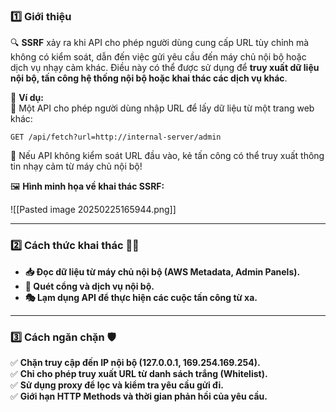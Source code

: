 ### **1️⃣ Giới thiệu**

🔍 **SSRF** xảy ra khi API cho phép người dùng cung cấp URL tùy chỉnh mà không có kiểm soát, dẫn đến việc gửi yêu cầu đến máy chủ nội bộ hoặc dịch vụ nhạy cảm khác. Điều này có thể được sử dụng để **truy xuất dữ liệu nội bộ, tấn công hệ thống nội bộ hoặc khai thác các dịch vụ khác**.

📌 **Ví dụ:**  
🛑 Một API cho phép người dùng nhập URL để lấy dữ liệu từ một trang web khác:

```http
GET /api/fetch?url=http://internal-server/admin
```
🚨 Nếu API không kiểm soát URL đầu vào, kẻ tấn công có thể truy xuất thông tin nhạy cảm từ máy chủ nội bộ!

🖼 **Hình minh họa về khai thác SSRF:**  

![[Pasted image 20250225165944.png]]

---
### **2️⃣ Cách thức khai thác 🕵️‍♂️**

- **📥 Đọc dữ liệu từ máy chủ nội bộ (AWS Metadata, Admin Panels).**
- **🔌 Quét cổng và dịch vụ nội bộ.**
- **🎭 Lạm dụng API để thực hiện các cuộc tấn công từ xa.**

---
### **3️⃣ Cách ngăn chặn 🛡**

✅ **Chặn truy cập đến IP nội bộ (127.0.0.1, 169.254.169.254).**  
✅ **Chỉ cho phép truy xuất URL từ danh sách trắng (Whitelist).**  
✅ **Sử dụng proxy để lọc và kiểm tra yêu cầu gửi đi.**  
✅ **Giới hạn HTTP Methods và thời gian phản hồi của yêu cầu.**